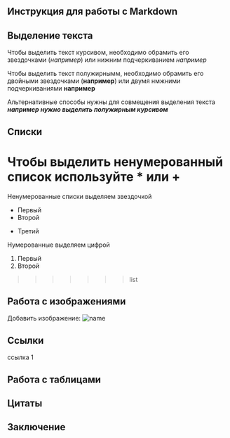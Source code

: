 ## Инструкция для работы с Markdown

## Выделение текста

Чтобы выделить текст курсивом, необходимо обрамить его звездочками (*например*) или нижним подчеркиванием _например_

Чтобы выделить текст полужирнымм, необходимо обрамить его двойными звездочками (**например**) или двумя нмжними подчеркиваниями __например__

Альтернативные способы нужны для совмещения выделения текста __*например нужно выделить полужирным курсивом*__

## Списки
Чтобы выделить ненумерованный список используйте * или +
=======
Ненумерованные списки выделяем звездочкой
* Первый
* Второй
+ Третий

Нумерованные выделяем цифрой
1. Первый
2. Второй

>>>>>>> list
## Работа с изображениями

Добавить изображение:
![name](16.jpg)
## Ссылки
ссылка 1
## Работа с таблицами

## Цитаты

## Заключение

